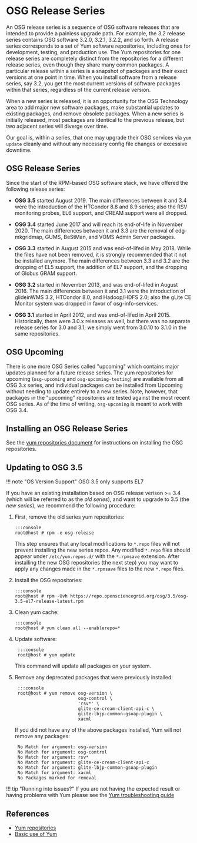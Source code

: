 **OSG Release Series**
======================

An OSG release series is a sequence of OSG software releases that are intended to provide a painless upgrade path.
For example, the 3.2 release series contains OSG software 3.2.0, 3.2.1, 3.2.2, and so forth.
A release series corresponds to a set of Yum software repositories, including ones for development, testing, and
production use.
The Yum repositories for one release series are completely distinct from the repositories for a different release
series, even though they share many common packages.
A particular release within a series is a snapshot of packages and their exact versions at one point in time.
When you install software from a release series, say 3.2, you get the most current versions of software packages within
that series, regardless of the current release version.

When a new series is released, it is an opportunity for the OSG Technology area to add major new software packages, make
substantial updates to existing packages, and remove obsolete packages.
When a new series is initially released, most packages are identical to the previous release, but two adjacent series
will diverge over time.

Our goal is, within a series, that one may upgrade their OSG services via `yum update` cleanly and without any necessary
config file changes or excessive downtime.

OSG Release Series
------------------

Since the start of the RPM-based OSG software stack, we have offered the following release series:

-   **OSG 3.5** started August 2019.
    The main differences between it and 3.4 were the introduction of the HTCondor 8.8 and 8.9 series;
    also the RSV monitoring probes, EL6 support, and CREAM support were all dropped.

-   **OSG 3.4** started June 2017 and will reach its end-of-life in November 2020.
    The main differences between it and 3.3 are the removal of edg-mkgridmap, GUMS, BeStMan, and VOMS Admin Server
    packages.

-   **OSG 3.3** started in August 2015 and was end-of-lifed in May 2018.
    While the files have not been removed, it is strongly recommended that it not be installed anymore.
    The main differences between 3.3 and 3.2 are the dropping of EL5 support, the addition of EL7 support, and the
    dropping of Globus GRAM support.

-   **OSG 3.2** started in November 2013, and was end-of-lifed in August 2016.
    The main differences between it and 3.1 were the introduction of glideinWMS 3.2, HTCondor 8.0, and Hadoop/HDFS 2.0;
    also the gLite CE Monitor system was dropped in favor of osg-info-services.

-   **OSG 3.1** started in April 2012, and was end-of-lifed in April 2015.
    Historically, there were 3.0.x releases as well, but there was no separate release series for 3.0 and 3.1;
    we simply went from 3.0.10 to 3.1.0 in the same repositories.

OSG Upcoming
------------

There is one more OSG Series called "upcoming" which contains major updates planned for a future release series.
The yum repositories for upcoming (`osg-upcoming` and `osg-upcoming-testing`) are available from all OSG 3.x series, and
individual packages can be installed from Upcoming without needing to update entirely to a new series.
Note, however, that packages in the "upcoming" repositories are tested against the most recent OSG series.
As of the time of writing, `osg-upcoming` is meant to work with OSG 3.4.

Installing an OSG Release Series
--------------------------------

See the [yum repositories document](/common/yum) for instructions on installing the OSG repositories.

<a name="updating-from-old"></a>

Updating to OSG 3.5
-------------------

!!! note "OS Version Support"
    OSG 3.5 only supports EL7

If you have an existing installation based on OSG release verison >= 3.4 (which will be referred to as the *old series*),
and want to upgrade to 3.5 (the *new series*), we recommend the following procedure:

1.  First, remove the old series yum repositories:

        :::console
        root@host # rpm -e osg-release

    This step ensures that any local modifications to `*.repo` files will not prevent installing the new series repos.
    Any modified `*.repo` files should appear under `/etc/yum.repos.d/` with the `*.rpmsave` extension.
    After installing the new OSG repositories (the next step) you may want to apply any changes made in the `*.rpmsave`
    files to the new `*.repo` files.

2.  Install the OSG repositories:

        :::console
        root@host # rpm -Uvh https://repo.opensciencegrid.org/osg/3.5/osg-3.5-el7-release-latest.rpm

3.  Clean yum cache:

        :::console
        root@host # yum clean all --enablerepo=*

4. Update software:

        :::console
        root@host # yum update

    This command will update **all** packages on your system.

1. Remove any deprecated packages that were previously installed:

        :::console
        root@host # yum remove osg-version \
                               osg-control \
                               'rsv*' \
                               glite-ce-cream-client-api-c \
                               glite-lbjp-common-gsoap-plugin \
                               xacml

    If you did not have any of the above packages installed, Yum will not remove any packages:

        No Match for argument: osg-version
        No Match for argument: osg-control
        No Match for argument: rsv*
        No Match for argument: glite-ce-cream-client-api-c
        No Match for argument: glite-lbjp-common-gsoap-plugin
        No Match for argument: xacml
        No Packages marked for removal

!!! tip "Running into issues?"
    If you are not having the expected result or having problems with Yum please see the
    [Yum troubleshooting guide](/release/yum-basics#troubleshooting)


References
----------

-   [Yum repositories](/common/yum)
-   [Basic use of Yum](/release/yum-basics)

